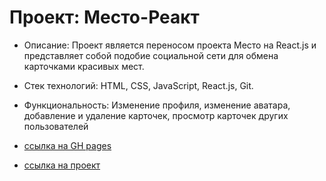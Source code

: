 # Проект: Место-Реакт

+ Описание: Проект является переносом проекта Место на React.js и представляет собой подобие социальной сети для обмена карточками красивых мест.
+ Стек технологий: HTML, CSS, JavaScript, React.js, Git.
+ Функциональность: Изменение профиля, изменение аватара, добавление и удаление карточек, просмотр
карточек других пользователей
+ [ссылка на GH pages](https://synkov2102.github.io/mesto/)

+ [ссылка на проект](https://github.com/Synkov2102/mesto-react)





